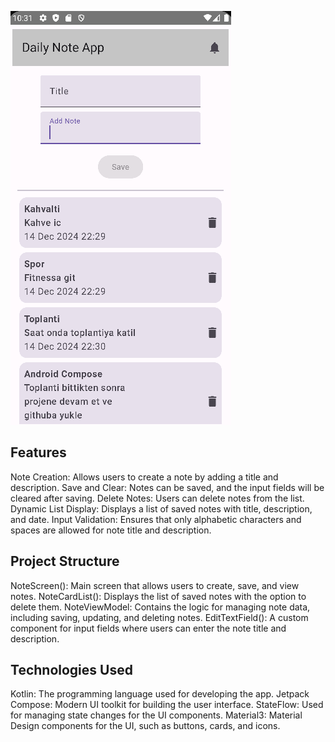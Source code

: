 ![Logo](https://github.com/nayciyilmaz/NoteApp/blob/main/proje.png?raw=true)

## Features

Note Creation: Allows users to create a note by adding a title and description.
Save and Clear: Notes can be saved, and the input fields will be cleared after saving.
Delete Notes: Users can delete notes from the list.
Dynamic List Display: Displays a list of saved notes with title, description, and date.
Input Validation: Ensures that only alphabetic characters and spaces are allowed for note title and description.

## Project Structure

NoteScreen(): Main screen that allows users to create, save, and view notes.
NoteCardList(): Displays the list of saved notes with the option to delete them.
NoteViewModel: Contains the logic for managing note data, including saving, updating, and deleting notes.
EditTextField(): A custom component for input fields where users can enter the note title and description.

## Technologies Used

Kotlin: The programming language used for developing the app.
Jetpack Compose: Modern UI toolkit for building the user interface.
StateFlow: Used for managing state changes for the UI components.
Material3: Material Design components for the UI, such as buttons, cards, and icons.
